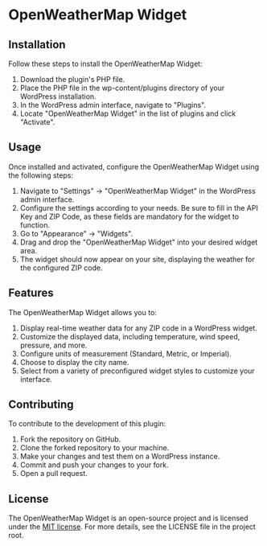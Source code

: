 # OpenWeatherMap Widget

## Installation

Follow these steps to install the OpenWeatherMap Widget:

1. Download the plugin's PHP file.
2. Place the PHP file in the wp-content/plugins directory of your WordPress installation.
3. In the WordPress admin interface, navigate to "Plugins".
4. Locate "OpenWeatherMap Widget" in the list of plugins and click "Activate".

## Usage

Once installed and activated, configure the OpenWeatherMap Widget using the following steps:

1. Navigate to "Settings" -> "OpenWeatherMap Widget" in the WordPress admin interface.
2. Configure the settings according to your needs. Be sure to fill in the API Key and ZIP Code, as these fields are mandatory for the widget to function.
3. Go to "Appearance" -> "Widgets".
4. Drag and drop the "OpenWeatherMap Widget" into your desired widget area.
5. The widget should now appear on your site, displaying the weather for the configured ZIP code.

## Features

The OpenWeatherMap Widget allows you to:

1. Display real-time weather data for any ZIP code in a WordPress widget.
2. Customize the displayed data, including temperature, wind speed, pressure, and more.
3. Configure units of measurement (Standard, Metric, or Imperial).
4. Choose to display the city name.
5. Select from a variety of preconfigured widget styles to customize your interface.

## Contributing

To contribute to the development of this plugin:

1. Fork the repository on GitHub.
2. Clone the forked repository to your machine.
3. Make your changes and test them on a WordPress instance.
4. Commit and push your changes to your fork.
5. Open a pull request.

## License

The OpenWeatherMap Widget is an open-source project and is licensed under the [MIT license](https://opensource.org/license/mit/). For more details, see the LICENSE file in the project root.
